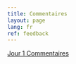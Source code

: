 ```yaml
---
title: Commentaires
layout: page
lang: fr
ref: feedback
---
```

[Jour 1 Commentaires](https://forms.gle/cPdUBtojAqDXpB3P8)
